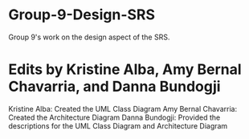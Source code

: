 # Group-9-Design-SRS
Group 9's work on the design aspect of the SRS.
# Edits by Kristine Alba, Amy Bernal Chavarria, and Danna Bundogji
Kristine Alba: Created the UML Class Diagram
Amy Bernal Chavarria: Created the Architecture Diagram
Danna Bundogji: Provided the descriptions for the UML Class Diagram and Architecture Diagram
